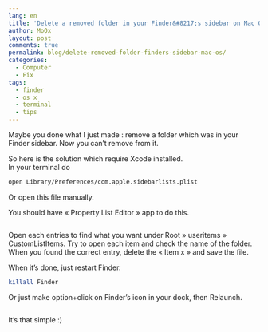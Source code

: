 ```yaml
---
lang: en
title: 'Delete a removed folder in your Finder&#8217;s sidebar on Mac OS X'
author: MoOx
layout: post
comments: true
permalink: blog/delete-removed-folder-finders-sidebar-mac-os/
categories:
  - Computer
  - Fix
tags:
  - finder
  - os x
  - terminal
  - tips
---
```

Maybe you done what I just made : remove a folder which was in your Finder sidebar. Now you can’t remove from it.  
  
So here is the solution which require Xcode installed.  
In your terminal do

```bash
open Library/Preferences/com.apple.sidebarlists.plist
```

Or open this file manually.

You should have « Property List Editor » app to do this.

<figure class="embed--unknown"><a href="medias/2011/06/Remove-deleted-folder-osx-finder-sidebar.png"><img class="embed__media" title="Remove-deleted-folder-osx-finder-sidebar" src="medias/2011/06/Remove-deleted-folder-osx-finder-sidebar.png" alt="" /></a></figure>

Open each entries to find what you want under Root » useritems » CustomListItems. Try to open each item and check the name of the folder. When you found the correct entry, delete the « Item x » and save the file.

When it’s done, just restart Finder.  

```bash
killall Finder
```

Or just make option+click on Finder’s icon in your dock, then Relaunch.

<figure class="embed--unknown"><a href="medias/2011/06/relaunch-finder.png"><img class="embed__media" title="relaunch-finder" src="medias/2011/06/relaunch-finder.png" alt="" /></a></figure>

It’s that simple :)
